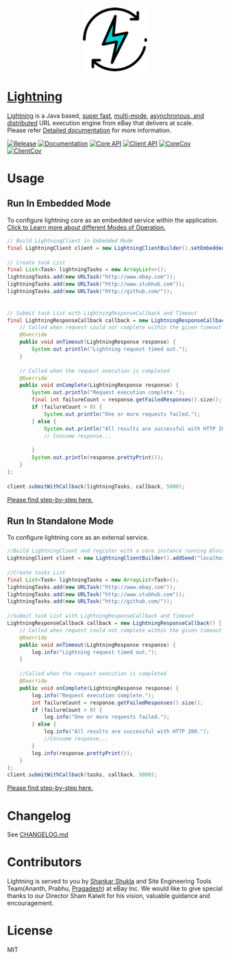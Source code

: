 <p align="center">
    <img src="./docs/images/icon.png" alt="Lightning logo" width="150" /><br>
</p>


# [Lightning](https://ebay.github.io/lightning/)
[Lightning](https://ebay.github.io/lightning/) is a Java based, [super fast](https://ebay.github.io/lightning/#benchmark), [multi-mode](https://ebay.github.io/lightning/#modes), [asynchronous, and distributed](https://ebay.github.io/lightning/#architecture) URL execution engine from eBay that delivers at scale.
<br>
Please refer [Detailed documentation](https://ebay.github.io/lightning/) for more information.


[![Release](https://img.shields.io/badge/Release-0.9.0-blue.svg)](https://img.shields.io/badge/Release-0.9.0-blue.svg)
<a href="https://ebay.github.io/lightning/" target="_blank"><img src="https://img.shields.io/website-up-down-green-red/http/shields.io.svg?label=Documentation" alt="Documentation"/></a>
<a href="https://ebay.github.io/lightning/apidocs/core/index.html" target="_blank"><img src="https://img.shields.io/website-up-down-green-red/http/shields.io.svg?label=Core%20API%20JavaDoc" alt="Core API"/></a>
<a href="https://ebay.github.io/lightning/apidocs/client/index.html" target="_blank"><img src="https://img.shields.io/website-up-down-green-red/http/shields.io.svg?label=Client%20API%20JavaDoc" alt="Client API"/></a>
[![CoreCov](https://img.shields.io/badge/Core%20Code%20Coverage-80-green.svg)](https://img.shields.io/badge/Core%20Code%20Coverage-80-green.svg)
[![ClientCov](https://img.shields.io/badge/Client%20Code%20Coverage-90-green.svg)](https://img.shields.io/badge/Client%20Code%20Coverage-90-green.svg)

# Usage
## Run In Embedded Mode
To configure lightning core as an embedded service within the application. <a href="https://ebay.github.io/lightning/#modes" target="_blank" >Click to Learn more about different Modes of Operation.</a>

```java
// Build LightningClient in Embedded Mode
final LightningClient client = new LightningClientBuilder().setEmbeddedMode(true).build();

// Create task List
final List<Task> lightningTasks = new ArrayList<>();
lightningTasks.add(new URLTask("http://www.ebay.com"));
lightningTasks.add(new URLTask("http://www.stubhub.com"));
lightningTasks.add(new URLTask("http://github.com/"));


// Submit task List with LightningResponseCallback and Timeout
final LightningResponseCallback callback = new LightningResponseCallback() {
    // Called when request could not complete within the given timeout
    @Override
    public void onTimeout(LightningResponse response) {
        System.out.println("Lightning request timed out.");
    }

    // Called when the request execution is completed
    @Override
    public void onComplete(LightningResponse response) {
        System.out.println("Request execution complete.");
        final int failureCount = response.getFailedResponses().size();
        if (failureCount > 0) {
            System.out.println("One or more requests failed.");
        } else {
            System.out.println("All results are successful with HTTP 200.");
            // Consume response...

        }
        System.out.println(response.prettyPrint());
    }
};

client.submitWithCallback(lightningTasks, callback, 5000);
```
<a href="https://ebay.github.io/lightning/#runEmbeddedModeMaven"  target="_blank"> Please find step-by-step here.</a>

## Run In Standalone Mode
To configure lightning core as an external service.

```java
//Build LightningClient and register with a core instance running @localhost on port 8989
LightningClient client = new LightningClientBuilder().addSeed("localhost").setCorePort(8989).build();

//Create tasks List
final List<Task> lightningTasks = new ArrayList<Task>();
lightningTasks.add(new URLTask("http://www.ebay.com"));
lightningTasks.add(new URLTask("http://www.stubhub.com"));
lightningTasks.add(new URLTask("http://github.com/"));

//Submit task List with LightningResponseCallback and Timeout
LightningResponseCallback callback = new LightningResponseCallback() {
    // Called when request could not complete within the given timeout
    @Override
    public void onTimeout(LightningResponse response) {
        log.info("Lightning request timed out.");
    }
    
    //Called when the request execution is completed
    @Override
    public void onComplete(LightningResponse response) {
        log.info("Request execution complete.");
        int failureCount = response.getFailedResponses().size();
        if (failureCount > 0) {
            log.info("One or more requests failed.");
        } else {
            log.info("All results are successful with HTTP 200.");
            //Consume response...
        }
        log.info(response.prettyPrint());
    }
};
client.submitWithCallback(tasks, callback, 5000);
```
<a href="https://ebay.github.io/lightning/#runStandaloneModeMaven"  target="_blank"> Please find step-by-step here.</a>
# Changelog

See [CHANGELOG.md](CHANGELOG.md)

# Contributors

Lightning is served to you by [Shankar Shukla](https://github.com/shankarshukla) and Site Engineering Tools Team(Ananth, Prabhu, [Pragadesh](https://github.com/Pragadesh)) at eBay Inc. We would like to give special thanks to our Director Sham Kalwit for his vision, valuable guidance and encouragement.

# License

MIT
